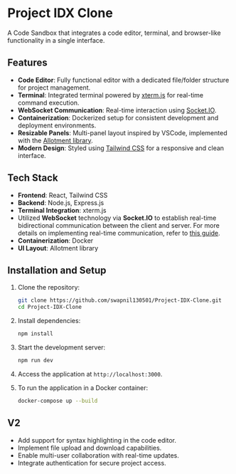 # Project IDX Clone

A Code Sandbox that integrates a code editor, terminal, and browser-like functionality in a single interface.

## Features

- **Code Editor**: Fully functional editor with a dedicated file/folder structure for project management.
- **Terminal**: Integrated terminal powered by [xterm.js](https://xtermjs.org/) for real-time command execution.
- **WebSocket Communication**: Real-time interaction using [Socket.IO](https://socket.io/).
- **Containerization**: Dockerized setup for consistent development and deployment environments.
- **Resizable Panels**: Multi-panel layout inspired by VSCode, implemented with the [Allotment library](https://github.com/johnwalley/allotment).
- **Modern Design**: Styled using [Tailwind CSS](https://tailwindcss.com/) for a responsive and clean interface.

## Tech Stack

- **Frontend**: React, Tailwind CSS
- **Backend**: Node.js, Express.js
- **Terminal Integration**: xterm.js
- Utilized **WebSocket** technology via **Socket.IO** to establish real-time bidirectional communication between the client and server. For more details on implementing real-time communication, refer to [this guide](https://medium.com/@mosesmawuru/real-time-chat-application-node-js-socket-io-48756a84a53c).
- **Containerization**: Docker
- **UI Layout**: Allotment library

## Installation and Setup

1. Clone the repository:
   ```bash
   git clone https://github.com/swapnil130501/Project-IDX-Clone.git
   cd Project-IDX-Clone
   ```

2. Install dependencies:
   ```bash
   npm install
   ```

3. Start the development server:
   ```bash
   npm run dev
   ```

4. Access the application at `http://localhost:3000`.

5. To run the application in a Docker container:
   ```bash
   docker-compose up --build
   ```

## V2

- Add support for syntax highlighting in the code editor.
- Implement file upload and download capabilities.
- Enable multi-user collaboration with real-time updates.
- Integrate authentication for secure project access.

